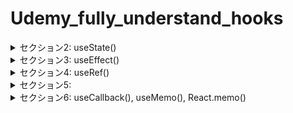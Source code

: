 # Udemy_fully_understand_hooks

<details>
<summary>セクション2: useState()</summary>

| NO | 内容 |
| ---- | ---- |
| 4. | useState()を使わないstate管理をやってみよう |
| 5. | useState() |
| 6. | stateの変更が即時反映されない理由 |
| 7. | 状態更新関数の使い方 |
| 8. | Reactがレンダリングするタイミングを理解しよう |
| 9. | コンソールに2度ログが出てくる理由(React Strict Mode) |
| 10. | onChangeトリガーを使ったinput値の状態更新 |
| 11. | オブジェクトや配列のstateの更新 |
| 12. | スプレッド構文を使ったstateの状態更新 |
| 13. | イミュータブルとミュータブルな操作の違い |
| 14. | 【補足】onClickにおける関数の呼び出し方の違い |
| 15. | 【補足】ReactがDOMにコミットするまでの流れ |
| 16. | 【補足】仮想DOMの差分比較=コンポーネントのレンダリング |
</details>
<details>
<summary>セクション3: useEffect()</summary>

| NO | 内容 |
| ---- | ---- |
| 17. | useEffect() |
| 18. | ブラウザイベントのリッスン(外部システムがDOMの場合) |
| 19. | クリーンアップ関数の意味と実装方法 |
| 20. | useEffectを使ったデータフェッチング |
| 21. | 依存配列を指定してEffect発火条件を変更しよう |
| 22. | クリーンアップで競合状態を解決しよう |
| 23. | useEffect内で発生するstate更新の無限ループに気を付けよう |
| 24. | 【発展】カスタムフックスにエフェクトをラップする |
| 25. | 【発展】useSWR()を使ったキャッシュデータフェッチング |

</details>
<details>
<summary>セクション4: useRef()</summary>

| NO | 内容 |
| ---- | ---- |
| 26. | useRef() |
| 27. | useRefでDOMを取得して画像スクロールを実装してみよう |
| 28. | useRef()を使って余計な再レンダリングを防ぐ方法 |
| 29. | forwardRef()で別のコンポーネントの DOM ノードにアクセスする |

</details>
<details>
<summary>セクション5: </summary>

| NO | 内容 |
| ---- | ---- |
| . |  |

</details>
<details>
<summary>セクション6: useCallback(), useMemo(), React.memo() </summary>

| NO | 内容 |
| ---- | ---- |
| 36. | 不要な再レンダリングが起きるタイミング |
| 37. | React.memo() |
| 38. | 何でもかんでもメモ化する施策は得策ではない |
| 39. | React Developer Toolsの導入とその使い方 |
| 40. | レンダリングのタイミングを推測して確認してみよう |
| 41. | useCallback() |
| 42. | パフォーマンスチューニングのためのリファクタリング |
| 43. | useMemo() |

</details>

